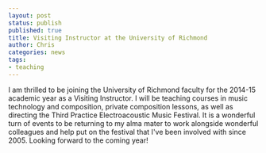 ```yaml
---
layout: post
status: publish
published: true
title: Visiting Instructor at the University of Richmond
author: Chris
categories: news
tags:
- teaching
---
```

I am thrilled to be joining the University of Richmond faculty for the 2014-15 academic year as a Visiting Instructor. I will be teaching courses in music technology and composition, private composition lessons, as well as directing the Third Practice Electroacoustic Music Festival. It is a wonderful turn of events to be returning to my alma mater to work alongside wonderful colleagues and help put on the festival that I've been involved with since 2005. Looking forward to the coming year!
